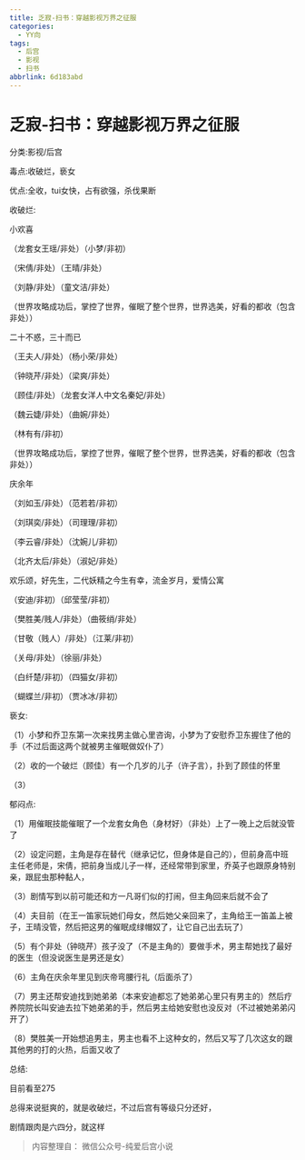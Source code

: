 ```yaml
---
title: 乏寂-扫书：穿越影视万界之征服
categories:
  - YY向
tags:
  - 后宫
  - 影视
  - 扫书
abbrlink: 6d183abd
---
```

# 乏寂-扫书：穿越影视万界之征服
分类:影视/后宫

毒点:收破烂，亵女

优点:全收，tui女快，占有欲强，杀伐果断

收破烂:

小欢喜

（龙套女王瑶/非处）（小梦/非初）

（宋倩/非处）（王晴/非处）

（刘静/非处）（童文洁/非处）

（世界攻略成功后，掌控了世界，催眠了整个世界，世界选美，好看的都收（包含非处））

二十不惑，三十而已

（王夫人/非处）（杨小荣/非处）

（钟晓芹/非处）（梁爽/非处）

（顾佳/非处）（龙套女洋人中文名秦妃/非处）

（魏云婕/非处）（曲婉/非处）

（林有有/非初）

（世界攻略成功后，掌控了世界，催眠了整个世界，世界选美，好看的都收（包含非处））

庆余年

（刘如玉/非处）（范若若/非初）

（刘琪奕/非处）（司理理/非初）

（李云睿/非处）（沈婉儿/非初）

（北齐太后/非处）（淑妃/非处）

欢乐颂，好先生，二代妖精之今生有幸，流金岁月，爱情公寓

（安迪/非初）（邱莹莹/非初）

（樊胜美/贱人/非处）（曲筱绡/非处）

（甘敬（贱人）/非处）（江莱/非初）

（关母/非处）（徐丽/非处）

（白纤楚/非初）（四猫女/非初）

（蝴蝶兰/非初）（贾冰冰/非初）

亵女:

（1）小梦和乔卫东第一次来找男主做心里咨询，小梦为了安慰乔卫东握住了他的手（不过后面这两个就被男主催眠做奴仆了）

（2）收的一个破烂（顾佳）有一个几岁的儿子（许子言），扑到了顾佳的怀里

（3）

郁闷点:

（1）用催眠技能催眠了一个龙套女角色（身材好）（非处）上了一晚上之后就没管了

（2）设定问题，主角是存在替代（继承记忆，但身体是自己的），但前身高中班主任老师是，宋倩，把前身当成儿子一样，还经常带到家里，乔英子也跟原身特别亲，跟屁虫那种黏人，

（3）剧情写到以前可能还和方一凡哥们似的打闹，但主角回来后就不会了

（4）夫目前（在王一笛家玩她们母女，然后她父亲回来了，主角给王一笛盖上被子，王晴没管，然后把这男的催眠成绿帽奴了，让它自己出去玩了）

（5）有个非处（钟晓芹）孩子没了（不是主角的）要做手术，男主帮她找了最好的医生（但没说医生是男还是女）

（6）主角在庆余年里见到庆帝弯腰行礼（后面杀了）

（7）男主还帮安迪找到她弟弟（本来安迪都忘了她弟弟心里只有男主的）然后疗养院院长叫安迪去拉下她弟弟的手，然后男主给她安慰也没反对（不过被她弟弟闪开了）

（8）樊胜美一开始想追男主，男主也看不上这种女的，然后又写了几次这女的跟其他男的打的火热，后面又收了

总结:

目前看至275

总得来说挺爽的，就是收破烂，不过后宫有等级只分还好，

剧情跟肉是六四分，就这样


> 内容整理自： 微信公众号-纯爱后宫小说